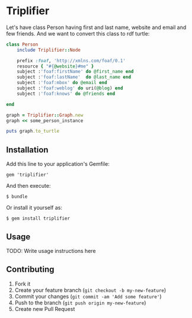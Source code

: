 # Triplifier

Let's have class Person having first and last name, website and email and few friends.
And we want to convert this class to rdf turtle:


```ruby
class Person
	include Triplifier::Node

	prefix :foaf, 'http://xmlns.com/foaf/0.1'
	resource { "#{@website}#me" }
	subject :'foaf:firstName' do @first_name end
	subject :'foaf:lastName'  do @last_name end
	subject :'foaf:mbox' do @email end
	subject :'foaf:weblog' do uri(@blog) end
	subject :'foaf:knows' do @friends end

end

graph = Triplifier::Graph.new
graph << some_person_instance

puts graph.to_turtle

```

## Installation

Add this line to your application's Gemfile:

    gem 'triplifier'

And then execute:

    $ bundle

Or install it yourself as:

    $ gem install triplifier

## Usage

TODO: Write usage instructions here

## Contributing

1. Fork it
2. Create your feature branch (`git checkout -b my-new-feature`)
3. Commit your changes (`git commit -am 'Add some feature'`)
4. Push to the branch (`git push origin my-new-feature`)
5. Create new Pull Request
